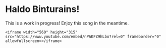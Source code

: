 <html>
  <head>
    <meta charset="UTF-8">
    <title>Haldo Binturians</title>
   <link rel="stylesheet" href="stylesheet.css" type="text/css">
   <h1>Haldo Binturains!</h1>
  </head>
  <body>
  This is a work in progress!  Enjoy this song in the meantime.
    
    <iframe width="560" height="315" src="https://www.youtube.com/embed/nPAKFZ9hLbo?rel=0" frameborder="0" allowfullscreen></iframe>
  </body>
</html>
